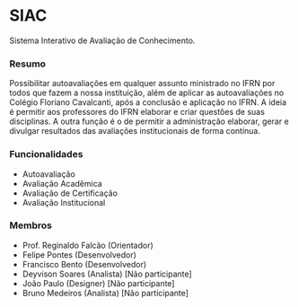 # SIAC #

Sistema Interativo de Avaliação de Conhecimento.

### Resumo ###

Possibilitar autoavaliações em qualquer assunto ministrado no IFRN por todos que fazem a nossa instituição, além de aplicar as autoavaliações no Colégio Floriano Cavalcanti, após a conclusão e aplicação no IFRN. A ideia é permitir aos professores do IFRN elaborar e criar questões de suas disciplinas. A outra função é o de permitir a administração elaborar, gerar e divulgar resultados das avaliações institucionais de forma contínua.

### Funcionalidades ###

* Autoavaliação
* Avaliação Acadêmica
* Avaliação de Certificação
* Avaliação Institucional

### Membros ###

* Prof. Reginaldo Falcão (Orientador)
* Felipe Pontes (Desenvolvedor)
* Francisco Bento (Desenvolvedor)
* Deyvison Soares (Analista) [Não participante]
* João Paulo (Designer) [Não participante]
* Bruno Medeiros (Analista) [Não participante]